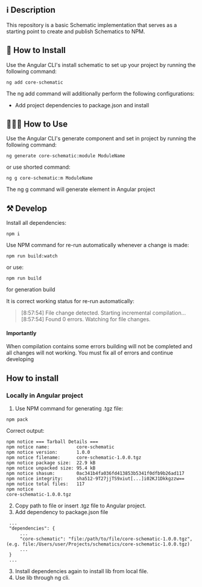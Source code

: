 
## ℹ️️ Description

This repository is a basic Schematic implementation that serves as a starting point to create and publish Schematics to NPM.

## 🔧 How to Install

Use the Angular CLI's install schematic to set up your project by running the following command:

```
ng add core-schematic
```

The ng add command will additionally perform the following configurations:

 - Add project dependencies to package.json and install


## 👨🏻‍🏫 How to Use

Use the Angular CLI's generate component and set in project by running the following command:

```
ng generate core-schematic:module ModuleName
```
 
or use shorted command:

```
ng g core-schematic:m ModuleName
```

The ng g command will generate element in Angular project



## ⚒ Develop

Install all dependencies:

```
npm i
```

Use NPM command for re-run automatically whenever a change is made:

```
npm run build:watch
```
or use:
```
npm run build
```
for generation build

It is correct working status for  re-run automatically:

> [8:57:54] File change detected. Starting incremental compilation... <br>
> [8:57:54] Found 0 errors. Watching for file changes.

#### Importantly 

When compilation contains some errors building will not be completed and all changes will not working. You must fix all of errors and continue developing


## How to install 

###  Locally in Angular project

1. Use NPM command for generating .tgz file:
```
npm pack
```

Correct output:

```
npm notice === Tarball Details === 
npm notice name:          core-schematic                          
npm notice version:       1.0.0                                   
npm notice filename:      core-schematic-1.0.0.tgz                
npm notice package size:  22.9 kB                                 
npm notice unpacked size: 95.4 kB                                 
npm notice shasum:        0ac341b4fa036fd413853b5341f0dfb9b26ad117
npm notice integrity:     sha512-9T27jjTS9xiut[...]i02KJ1Dkkgzzw==
npm notice total files:   117                                     
npm notice 
core-schematic-1.0.0.tgz
```

2. Copy path to file or insert .tgz file to Angular project.
3. Add dependency to package.json file

```
 ...
 "dependencies": {
     ...
     "core-schematic": "file:/path/to/file/core-schematic-1.0.0.tgz", (e.g. file:/Users/user/Projects/schematics/core-schematic-1.0.0.tgz)
     ...
 }
 ...

```
3. Install dependencies again to install lib from local file.
4. Use lib through ng cli.





